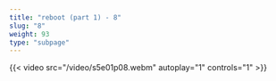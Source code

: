```yaml
---
title: "reboot (part 1) - 8"
slug: "8"
weight: 93
type: "subpage"
---
```


{{< video src="/video/s5e01p08.webm" autoplay="1" controls="1" >}}